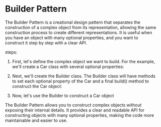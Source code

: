 # Builder Pattern

The Builder Pattern is a creational design pattern that separates the construction of a complex object from its representation, allowing the same construction process to create different representations. It is useful when you have an object with many optional properties, and you want to construct it step by step with a clear API.


steps:<br/> 
1. First, let's define the complex object we want to build. For the example, we'll create a Car class with several optional properties:

2. Next, we'll create the Builder class. The Builder class will have methods to set each optional property of the Car and a final build() method to construct the Car object:

3. Now, let's use the Builder to construct a Car object

The Builder Pattern allows you to construct complex objects without exposing their internal details. It provides a clear and readable API for constructing objects with many optional properties, making the code more maintainable and easier to use.